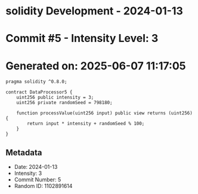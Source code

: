 ﻿# solidity Development - 2024-01-13
# Commit #5 - Intensity Level: 3
# Generated on: 2025-06-07 11:17:05
```solidity
pragma solidity ^0.8.0;

contract DataProcessor5 {
    uint256 public intensity = 3;
    uint256 private randomSeed = 798180;

    function processValue(uint256 input) public view returns (uint256) {
        return input * intensity + randomSeed % 100;
    }
}
```
## Metadata
- Date: 2024-01-13
- Intensity: 3
- Commit Number: 5
- Random ID: 1102891614
